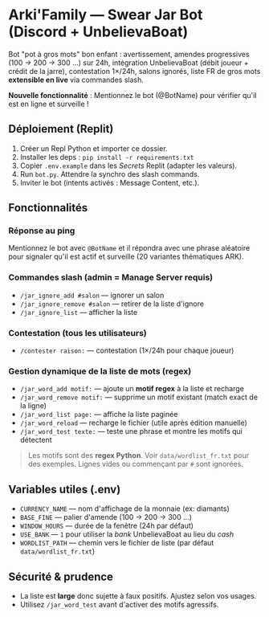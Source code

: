 # Arki'Family — Swear Jar Bot (Discord + UnbelievaBoat)

Bot "pot à gros mots" bon enfant : avertissement, amendes progressives (100 → 200 → 300 …) sur 24h,
intégration UnbelievaBoat (débit joueur + crédit de la jarre), contestation 1×/24h, salons ignorés,
liste FR de gros mots **extensible en live** via commandes slash.

**Nouvelle fonctionnalité** : Mentionnez le bot (@BotName) pour vérifier qu'il est en ligne et surveille !

## Déploiement (Replit)
1. Créer un Repl Python et importer ce dossier.
2. Installer les deps : `pip install -r requirements.txt`
3. Copier `.env.example` dans les *Secrets* Replit (adapter les valeurs).
4. Run `bot.py`. Attendre la synchro des slash commands.
5. Inviter le bot (intents activés : Message Content, etc.).

## Fonctionnalités

### Réponse au ping
Mentionnez le bot avec `@BotName` et il répondra avec une phrase aléatoire pour signaler qu'il est actif et surveille (20 variantes thématiques ARK).

### Commandes slash (admin = Manage Server requis)
- `/jar_ignore_add #salon` — ignorer un salon
- `/jar_ignore_remove #salon` — retirer de la liste d'ignore
- `/jar_ignore_list` — afficher la liste

### Contestation (tous les utilisateurs)
- `/contester raison:` — contestation (1×/24h pour chaque joueur)

### Gestion dynamique de la liste de mots (regex)
- `/jar_word_add motif:` — ajoute un **motif regex** à la liste et recharge
- `/jar_word_remove motif:` — supprime un motif existant (match exact de la ligne)
- `/jar_word_list page:` — affiche la liste paginée
- `/jar_word_reload` — recharge le fichier (utile après édition manuelle)
- `/jar_word_test texte:` — teste une phrase et montre les motifs qui détectent

> Les motifs sont des **regex Python**. Voir `data/wordlist_fr.txt` pour des exemples.
> Lignes vides ou commençant par `#` sont ignorées.

## Variables utiles (.env)
- `CURRENCY_NAME` — nom d'affichage de la monnaie (ex: diamants)
- `BASE_FINE` — palier d'amende (100 → 200 → 300 …)
- `WINDOW_HOURS` — durée de la fenêtre (24h par défaut)
- `USE_BANK` — `1` pour utiliser la *bank* UnbelievaBoat au lieu du *cash*
- `WORDLIST_PATH` — chemin vers le fichier de liste (par défaut `data/wordlist_fr.txt`)

## Sécurité & prudence
- La liste est **large** donc sujette à faux positifs. Ajustez selon vos usages.
- Utilisez `/jar_word_test` avant d'activer des motifs agressifs.
